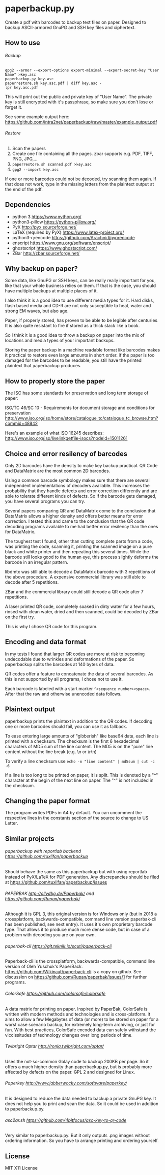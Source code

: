 # paperbackup.py

Create a pdf with barcodes to backup text files on paper.
Designed to backup ASCII-armored GnuPG and SSH key files and ciphertext.

## How to use

###### Backup

```
gpg2 --armor --export-options export-minimal --export-secret-key "User Name" >key.asc
paperbackup.py key.asc
paperrestore.sh key.asc.pdf | diff key.asc -
lpr key.asc.pdf
```

This will print out the public and private key of "User Name". The
private key is still encrypted with it's passphrase, so make sure
you don't lose or forget it.

See some example output here:
https://github.com/intra2net/paperbackup/raw/master/example_output.pdf

###### Restore

1. Scan the papers
2. Create one file containing all the pages. zbar supports e.g. PDF, TIFF, PNG, JPG,...
3. `paperrestore.sh scanned.pdf >key.asc`
4. `gpg2 --import key.asc`

If one or more barcodes could not be decoded, try scanning them again. If that does
not work, type in the missing letters from the plaintext output at the end of the pdf.

## Dependencies

- python 3 https://www.python.org/
- python3-pillow https://python-pillow.org/
- PyX http://pyx.sourceforge.net/
- LaTeX (required by PyX) https://www.latex-project.org/
- python3-qrencode https://github.com/Arachnid/pyqrencode
- enscript https://www.gnu.org/software/enscript/
- ghostscript https://www.ghostscript.com/
- ZBar http://zbar.sourceforge.net/

## Why backup on paper?

Some data, like GnuPG or SSH keys, can be really really important for you, like that your whole
business relies on them. If that is the case, you should have multiple backups at multiple
places of it.

I also think it is a good idea to use different media types for it. Hard disks, flash based
media and CD-R are not only susceptible to heat, water and strong EM waves, but also age.

Paper, if properly stored, has proven to be able to be legible after centuries. It is also
quite resistant to fire if stored as a thick stack like a book.

So I think it is a good idea to throw a backup on paper into the mix of locations and media
types of your important backups.

Storing the paper backup in a machine readable format like barcodes makes it practical to restore
even large amounts in short order. If the paper is too damaged for the barcodes to be readable,
you still have the printed plaintext that paperbackup produces.

## How to properly store the paper

The ISO has some standards for preservation and long term storage of paper:

ISO/TC 46/SC 10 - Requirements for document storage and conditions for preservation
http://www.iso.org/iso/home/store/catalogue_tc/catalogue_tc_browse.htm?commid=48842

Here's an example of what ISO 16245 describes:
http://www.iso.org/iso/livelinkgetfile-isocs?nodeId=15011261

## Choice and error resilency of barcodes

Only 2D barcodes have the density to make key backup practical. QR Code and DataMatrix are
the most common 2D barcodes.

Using a common barcode symbology makes sure that there are several independent implementations
of decoders available. This increases the probability that they handle defects and error
correction differently and are able to tolerate different kinds of defects. So if the barcode
gets damaged, you have several programs you can try.

Several papers comparing QR and DataMatrix come to the conclusion that DataMatrix allows
a higher density and offers better means for error correction. I tested this and came
to the conclusion that the QR code decoding programs available to me had better error
resilency than the ones for DataMatrix.

The toughest test I found, other than cutting complete parts from a code, was printing 
the code, scanning it, printing the scanned image on a pure black and white printer 
and then repeating this several times. While the barcode still looks good to the human
eye, this process slightly deforms the barcode in an irregular pattern.

libdmtx was still able to decode a DataMatrix barcode with 3 repetitions of the above
procedure. A expensive commercial library was still able to decode after 5 repetitions.

ZBar and the commercial library could still decode a QR code after 7 repetitions.

A laser printed QR code, completely soaked in dirty water for a few hours, rinsed with
clean water, dried and then scanned, could be decoded by ZBar on the first try.

This is why I chose QR code for this program.

## Encoding and data format

In my tests I found that larger QR codes are more at risk to becoming undecodable due to
wrinkles and deformations of the paper. So paperbackup splits the barcodes at 140 bytes of data.

QR codes offer a feature to concatenate the data of several barcodes. As this is not supported
by all programs, I chose not to use it.

Each barcode is labeled with a start marker `^<sequence number><space>`. After that the raw
and otherwise unencoded data follows.

## Plaintext output

paperbackup prints the plaintext in addition to the QR codes. If decoding one or more barcodes
should fail, you can use it as fallback.

To ease entering large amounts of "gibberish" like base64 data, each line is printed with
a checksum. The checksum is the first 6 hexadecimal characters of MD5 sum of the line content.
The MD5 is on the "pure" line content without the line break (e.g. \n or \r\n)

To verify a line checksum use
`echo -n "line content" | md5sum | cut -c -6`

If a line is too long to be printed on paper, it is split. This is denoted by a "^" character
at the begin of the next line on paper. The "^" is not included in the checksum.

## Changing the paper format

The program writes PDFs in A4 by default. You can uncomment the respective lines
in the constants section of the source to change to US Letter.

## Similar projects

###### paperbackup with reportlab backend https://github.com/tuxlifan/paperbackup

Should behave the same as this paperbackup but with using reportlab instead of PyX/LaTeX for PDF generation.
Any discrepancies should be filed at https://github.com/tuxlifan/paperbackup/issues

###### PAPERBAK http://ollydbg.de/Paperbak/ and https://github.com/Rupan/paperbak/

Although it is GPL 3, this original version is for Windows only (but in 2018 a crossplatform, backwards-compatible, command line version paperbak-cli has been published, see next entry). It uses it's own proprietary barcode type. That allows it to produce much more dense code, but in case of a problem with decoding you are on your own.

###### paperbak-cli https://git.teknik.io/scuti/paperback-cli

Paperback-cli is the crossplatform, backwards-compatible, command line version of Oleh Yuschuk's PaperBack. https://github.com/Wikinaut/paperback-cli is a copy on github. See discussion on https://github.com/Rupan/paperbak/issues/1 for further programs.

###### ColorSafe https://github.com/colorsafe/colorsafe

A data matrix for printing on paper. Inspired by PaperBak, ColorSafe is written with modern methods and technologies and is cross-platform. It aims to allow a few Megabytes of data (or more) to be stored on paper for a worst case scenario backup, for extremely long-term archiving, or just for fun. With best practices, ColorSafe encoded data can safely withstand the viccissitudes of technology changes over long periods of time.

###### Twibright Optar http://ronja.twibright.com/optar/

Uses the not-so-common Golay code to backup 200KB per page. So it offers a much higher
density than paperbackup.py, but is probably more affected by defects on the paper.
GPL 2 and designed for Linux.

###### Paperkey http://www.jabberwocky.com/software/paperkey/

It is designed to reduce the data needed to backup a private GnuPG key. It does not help you
to print and scan the data. So it could be used in addition to paperbackup.py.

###### asc2qr.sh https://github.com/4bitfocus/asc-key-to-qr-code

Very similar to paperbackup.py. But it only outputs .png images without ordering information.
So you have to arrange printing and ordering yourself.

## License

MIT X11 License
